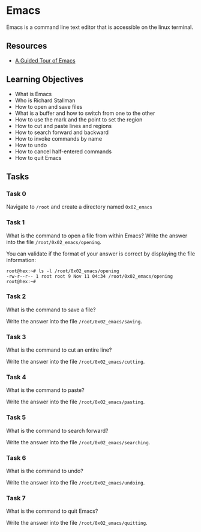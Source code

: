 # Emacs

Emacs is a command line text editor that is accessible on the linux terminal.

## Resources

- [A Guided Tour of Emacs](https://www.gnu.org/software/emacs/tour/)

## Learning Objectives

- What is Emacs
- Who is Richard Stallman
- How to open and save files
- What is a buffer and how to switch from one to the other
- How to use the mark and the point to set the region
- How to cut and paste lines and regions
- How to search forward and backward
- How to invoke commands by name
- How to undo
- How to cancel half-entered commands
- How to quit Emacs

## Tasks

### Task 0

Navigate to `/root` and create a directory named `0x02_emacs`

### Task 1

What is the command to open a file from within Emacs?
Write the answer into the file `/root/0x02_emacs/opening`.

You can validate if the format of your answer is correct by displaying the file information:

```
root@hex:~# ls -l /root/0x02_emacs/opening
-rw-r--r-- 1 root root 9 Nov 11 04:34 /root/0x02_emacs/opening
root@hex:~#
```

### Task 2
What is the command to save a file?

Write the answer into the file `/root/0x02_emacs/saving`.

### Task 3
What is the command to cut an entire line?

Write the answer into the file `/root/0x02_emacs/cutting`.

### Task 4
What is the command to paste?

Write the answer into the file `/root/0x02_emacs/pasting`.

### Task 5
What is the command to search forward?

Write the answer into the file `/root/0x02_emacs/searching`.

### Task 6
What is the command to undo?

Write the answer into the file `/root/0x02_emacs/undoing`.

### Task 7
What is the command to quit Emacs?

Write the answer into the file `/root/0x02_emacs/quitting`.
